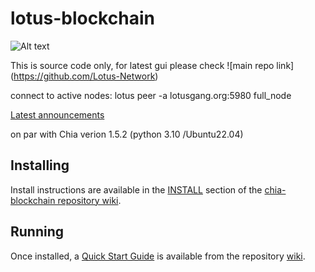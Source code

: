 # lotus-blockchain

![Alt text](https://lotusgang.org/lotus_ascii.png)

This is source code only, for latest gui please check ![main repo link] (https://github.com/Lotus-Network)

connect to active nodes:
lotus peer -a lotusgang.org:5980 full_node

[Latest announcements](https://lotusgang.org/latest.html)

on par with Chia verion 1.5.2 (python 3.10 /Ubuntu22.04)

## Installing

Install instructions are available in the
[INSTALL](https://github.com/Chia-Network/chia-blockchain/wiki/INSTALL)
section of the
[chia-blockchain repository wiki](https://github.com/Chia-Network/chia-blockchain/wiki).

## Running

Once installed, a
[Quick Start Guide](https://github.com/Chia-Network/chia-blockchain/wiki/Quick-Start-Guide)
is available from the repository
[wiki](https://github.com/Chia-Network/chia-blockchain/wiki).
